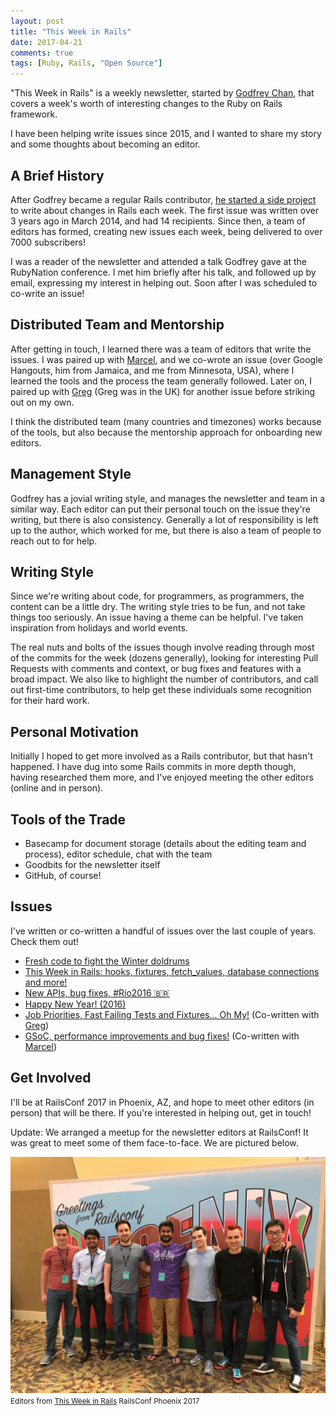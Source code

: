 ```yaml
---
layout: post
title: "This Week in Rails"
date: 2017-04-21
comments: true
tags: [Ruby, Rails, "Open Source"]
---
```


"This Week in Rails" is a weekly newsletter, started by [Godfrey Chan](https://twitter.com/chancancode), that covers a week's worth of interesting changes to the Ruby on Rails framework.

I have been helping write issues since 2015, and I wanted to share my story and some thoughts about becoming an editor.

## A Brief History
After Godfrey became a regular Rails contributor, [he started a side project](https://rails-weekly.ongoodbits.com/2017/04/09/an-incredible-journey) to write about changes in Rails each week. The first issue was written over 3 years ago in March 2014, and had 14 recipients. Since then, a team of editors has formed, creating new issues each week, being delivered to over 7000 subscribers!

I was a reader of the newsletter and attended a talk Godfrey gave at the RubyNation conference. I met him briefly after his talk, and followed up by email, expressing my interest in helping out. Soon after I was scheduled to co-write an issue!

## Distributed Team and Mentorship
After getting in touch, I learned there was a team of editors that write the issues. I was paired up with [Marcel](https://twitter.com/marcelmorgan), and we co-wrote an issue (over Google Hangouts, him from Jamaica, and me from Minnesota, USA), where I learned the tools and the process the team generally followed. Later on, I paired up with [Greg](https://twitter.com/gregmolnar) (Greg was in the UK) for another issue before striking out on my own.

I think the distributed team (many countries and timezones) works because of the tools, but also because the mentorship approach for onboarding new editors.

## Management Style
Godfrey has a jovial writing style, and manages the newsletter and team in a similar way. Each editor can put their personal touch on the issue they're writing, but there is also consistency. Generally a lot of responsibility is left up to the author, which worked for me, but there is also a team of people to reach out to for help.

## Writing Style
Since we're writing about code, for programmers, as programmers, the content can be a little dry. The writing style tries to be fun, and not take things too seriously. An issue having a theme can be helpful. I've taken inspiration from holidays and world events.

The real nuts and bolts of the issues though involve reading through most of the commits for the week (dozens generally), looking for interesting Pull Requests with comments and context, or bug fixes and features with a broad impact. We also like to highlight the number of contributors, and call out first-time contributors, to help get these individuals some recognition for their hard work.

## Personal Motivation
Initially I hoped to get more involved as a Rails contributor, but that hasn't happened. I have dug into some Rails commits in more depth though, having researched them more, and I've enjoyed meeting the other editors (online and in person).

## Tools of the Trade
* Basecamp for document storage (details about the editing team and process), editor schedule, chat with the team
* Goodbits for the newsletter itself
* GitHub, of course!

## Issues
I've written or co-written a handful of issues over the last couple of years. Check them out!

* [Fresh code to fight the Winter doldrums](https://rails-weekly.ongoodbits.com/2017/02/04/fresh-code-to-fight-the-winter-doldrums)
* [This Week in Rails: hooks, fixtures, fetch_values, database connections and more!](https://rails-weekly.ongoodbits.com/2017/04/15/hooks-fixtures-fetch_values-database-connections-and-more)
* [New APIs, bug fixes, #Rio2016 🇧🇷](https://rails-weekly.ongoodbits.com/2016/08/05/new-apis-bug-fixes-rio2016)
* [Happy New Year! (2016)](https://rails-weekly.ongoodbits.com/2016/01/08/happy-new-year)
* [Job Priorities, Fast Failing Tests and Fixtures... Oh My!](https://rails-weekly.ongoodbits.com/2015/10/02/job-priorities-fast-failing-tests-and-fixtures-oh-my) (Co-written with [Greg](https://twitter.com/gregmolnar))
* [GSoC, performance improvements and bug fixes!](https://rails-weekly.ongoodbits.com/2015/09/25/gsoc-performance-improvements-and-bug-fixes) (Co-written with [Marcel](https://twitter.com/marcelmorgan))

## Get Involved
I'll be at RailsConf 2017 in Phoenix, AZ, and hope to meet other editors (in person) that will be there. If you're interested in helping out, get in touch!

Update: We arranged a meetup for the newsletter editors at RailsConf! It was great to meet some of them face-to-face. We are pictured below.

![Editors from This Week in Rails RailsConf Phoenix 2017](/assets/images/railsconf-2017.jpg)
<small>Editors from [This Week in Rails](https://rails-weekly.ongoodbits.com/) RailsConf Phoenix 2017</small>
